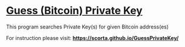# [Guess (Bitcoin) Private Key](https://scorta.github.io/GuessPrivateKey/)
This program searches Private Key(s) for given Bitcoin address(es)

For instruction please visit: **https://scorta.github.io/GuessPrivateKey/**
